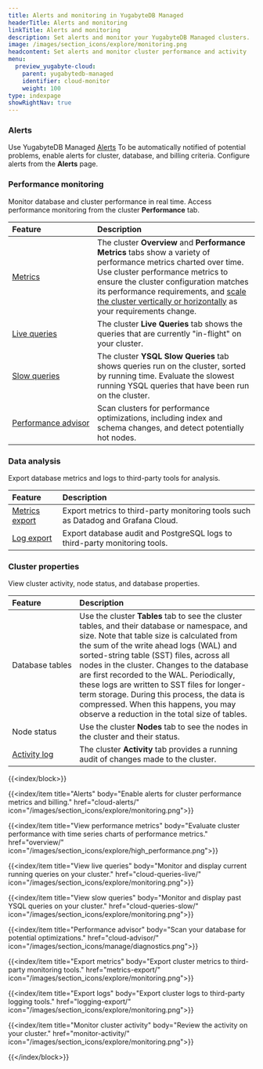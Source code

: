 ```yaml
---
title: Alerts and monitoring in YugabyteDB Managed
headerTitle: Alerts and monitoring
linkTitle: Alerts and monitoring
description: Set alerts and monitor your YugabyteDB Managed clusters.
image: /images/section_icons/explore/monitoring.png
headcontent: Set alerts and monitor cluster performance and activity
menu:
  preview_yugabyte-cloud:
    parent: yugabytedb-managed
    identifier: cloud-monitor
    weight: 100
type: indexpage
showRightNav: true
---
```


### Alerts

Use YugabyteDB Managed [Alerts](cloud-alerts/) To be automatically notified of potential problems, enable alerts for cluster, database, and billing criteria. Configure alerts from the **Alerts** page.

### Performance monitoring

Monitor database and cluster performance in real time. Access performance monitoring from the cluster **Performance** tab.

| Feature | Description |
| :--- | :--- |
| [Metrics](overview/) | The cluster **Overview** and **Performance Metrics** tabs show a variety of performance metrics charted over time. Use cluster performance metrics to ensure the cluster configuration matches its performance requirements, and [scale the cluster vertically or horizontally](../cloud-clusters/configure-clusters/) as your requirements change. |
| [Live queries](cloud-queries-live/) | The cluster **Live Queries** tab shows the queries that are currently "in-flight" on your cluster. |
| [Slow queries](cloud-queries-slow/) | The cluster **YSQL Slow  Queries** tab shows queries run on the cluster, sorted by running time. Evaluate the slowest running YSQL queries that have been run on the cluster. |
| [Performance&nbsp;advisor](cloud-advisor/) | Scan clusters for performance optimizations, including index and schema changes, and detect potentially hot nodes. |

### Data analysis

Export database metrics and logs to third-party tools for analysis.

| Feature | Description |
| :--- | :--- |
| [Metrics export](metrics-export/) | Export metrics to third-party monitoring tools such as Datadog and Grafana Cloud. |
| [Log export](logging-export/) | Export database audit and PostgreSQL logs to third-party monitoring tools. |

### Cluster properties

View cluster activity, node status, and database properties.

| Feature | Description |
| :--- | :--- |
| Database&nbsp;tables | Use the cluster **Tables** tab to see the cluster tables, and their database or namespace, and size. Note that table size is calculated from the sum of the write ahead logs (WAL) and sorted-string table (SST) files, across all nodes in the cluster. Changes to the database are first recorded to the WAL. Periodically, these logs are written to SST files for longer-term storage. During this process, the data is compressed. When this happens, you may observe a reduction in the total size of tables. |
| Node status | Use the cluster **Nodes** tab to see the nodes in the cluster and their status. |
| [Activity log](monitor-activity/) | The cluster **Activity** tab provides a running audit of changes made to the cluster. |

{{<index/block>}}

  {{<index/item
    title="Alerts"
    body="Enable alerts for cluster performance metrics and billing."
    href="cloud-alerts/"
    icon="/images/section_icons/explore/monitoring.png">}}

  {{<index/item
    title="View performance metrics"
    body="Evaluate cluster performance with time series charts of performance metrics."
    href="overview/"
    icon="/images/section_icons/explore/high_performance.png">}}

  {{<index/item
    title="View live queries"
    body="Monitor and display current running queries on your cluster."
    href="cloud-queries-live/"
    icon="/images/section_icons/explore/monitoring.png">}}

  {{<index/item
    title="View slow queries"
    body="Monitor and display past YSQL queries on your cluster."
    href="cloud-queries-slow/"
    icon="/images/section_icons/explore/monitoring.png">}}

  {{<index/item
    title="Performance advisor"
    body="Scan your database for potential optimizations."
    href="cloud-advisor/"
    icon="/images/section_icons/manage/diagnostics.png">}}

  {{<index/item
    title="Export metrics"
    body="Export cluster metrics to third-party monitoring tools."
    href="metrics-export/"
    icon="/images/section_icons/explore/monitoring.png">}}

  {{<index/item
    title="Export logs"
    body="Export cluster logs to third-party logging tools."
    href="logging-export/"
    icon="/images/section_icons/explore/monitoring.png">}}

  {{<index/item
    title="Monitor cluster activity"
    body="Review the activity on your cluster."
    href="monitor-activity/"
    icon="/images/section_icons/explore/monitoring.png">}}

{{</index/block>}}
